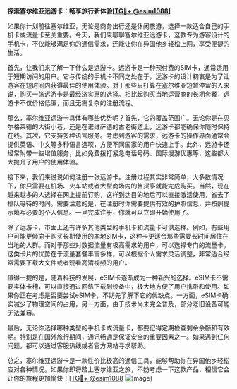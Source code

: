 **探索塞尔维亚远游卡：畅享旅行新体验[[TG💪+ @esim1088](https://t.me/s/esim1088)]**

如果你计划前往塞尔维亚，无论是商务出行还是休闲旅游，选择一款适合自己的手机卡或流量卡至关重要。今天，我们来聊聊塞尔维亚远游卡，这款专为游客设计的手机卡，不仅能够满足你的通信需求，还能让你在异国他乡轻松上网，享受便捷的生活。

首先，让我们来了解一下什么是远游卡。远游卡是一种预付费的SIM卡，通常适用于短期访问的用户。它与传统的手机卡不同之处在于，远游卡的设计初衷是为了让游客在短时间内获得最佳的使用体验。对于那些只打算在塞尔维亚短暂停留的人来说，购买一张远游卡是最经济实惠的选择。相比起购买当地运营商的长期套餐，远游卡不仅价格低廉，而且无需复杂的注册流程。

那么，塞尔维亚远游卡具体有哪些优势呢？首先，它的覆盖范围广。无论你是在贝尔格莱德的大街小巷，还是在诺维萨德的古老街道上，远游卡都能确保你随时保持在线。其次，它支持多种语言服务。考虑到游客的需求，远游卡的操作界面通常会提供英语、中文等多种语言选项，方便不同国家的用户快速上手。此外，远游卡还经常附带一些增值服务，比如免费拨打紧急电话号码、国际漫游优惠等，这些都大大提升了用户的使用体验。

接下来，我们来说说如何注册一张远游卡。注册过程其实非常简单，大多数情况下，你只需要在机场、火车站或者大型商场内的售货亭就能完成购买。当然，现在越来越多的人选择在网上提前订购，这样到达目的地后可以直接激活使用，省去了排队等待的时间。需要注意的是，在注册时你需要提供有效的护照信息，并按照提示填写必要的个人信息。一旦完成注册，你就可以立即开始使用了。

除了远游卡，市面上还有许多其他类型的手机卡和流量卡可供选择。例如，有些用户可能更倾向于购买长期使用的本地SIM卡，这种卡更适合那些需要长时间居住在当地的人群。而对于那些对数据流量有极高需求的用户，可以选择专门的流量卡。这类卡片的优势在于流量套餐丰富多样，可以根据个人需求灵活调整，非常适合经常需要下载大文件或者观看高清视频的用户。

值得一提的是，随着科技的发展，eSIM卡逐渐成为一种新兴的选择。eSIM卡不需要实体卡槽，可以直接通过网络下载到设备中，极大地方便了用户携带和使用。如果你正在考虑是否要尝试eSIM卡，不妨先了解下它的优缺点。一方面，eSIM卡确实减少了物理空间的占用，另一方面，由于技术尚未完全普及，部分老旧设备可能无法兼容。

最后，无论你选择哪种类型的手机卡或流量卡，都要记得定期检查剩余余额和有效期。特别是在国外旅行期间，通讯畅通是保证安全的重要因素之一。如果遇到任何问题，都可以通过客服热线或者官方网站寻求帮助。

总之，塞尔维亚远游卡是一款性价比极高的通信工具，能够帮助你在异国他乡轻松应对各种情况。如果你即将踏上塞尔维亚之旅，不妨考虑一下这款产品，相信它会让你的旅程更加愉快！[[TG💪+ @esim1088](https://t.me/s/esim1088) ![Image](https://i.postimg.cc/4NQfJmqS/Snipaste-2025-05-13-00-14-12.png)]